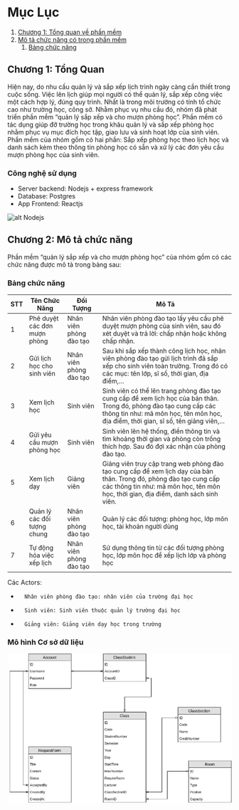 # Mục Lục
1. [Chương 1: Tổng quan về phần mềm](#introduction)
2. [Mô tả chức năng có trong phần mềm](#paragraph1)
    1. [Bảng chức năng](#subparagraph1)

## Chương 1: Tổng Quan <a name="introduction"></a>
Hiện nay, do nhu cầu quản lý và sắp xếp lịch trình ngày càng cần thiết trong cuộc sống. Việc lên lịch giúp mọi người có thể quản lý, sắp xếp công việc một cách hợp lý, đúng quy trình. Nhất là trong môi trường có tính tổ chức cao như trường học, công sở. Nhằm phục vụ nhu cầu đó, nhóm đã phát triển phần mềm “quản lý sắp xếp và cho mượn phòng học”. Phần mềm có tác dụng giúp đỡ trường học trong khâu quản lý và sắp xếp phòng học nhằm phục vụ mục đích học tập, giao lưu và sinh hoạt lớp của sinh viên. Phần mềm của nhóm gồm có hai phần: Sắp xếp phòng học theo lịch học và danh sách kèm theo thông tin phòng học có sẵn và xử lý các đơn yêu cầu mượn phòng học của sinh viên.

### Công nghệ sử dụng
- Server backend: Nodejs + express framework
- Database: Postgres
- App Frontend: Reactjs

![alt Nodejs](http://pluspng.com/img-png/nodejs-logo-png-nice-images-collection-node-js-desktop-wallpapers-370.png)


## Chương 2: Mô tả chức năng <a name="paragraph1"></a>
Phần mềm “quản lý sắp xếp và cho mượn phòng học” của nhóm gồm có các chức năng được mô tả trong bảng sau:

### Bảng chức năng <a name="subparagraph1"></a>
| STT |Tên Chức Năng | Đối Tượng | Mô Tả|
|-----|--------------|-----------|------|
|1|Phê duyệt các đơn mượn phòng|Nhân viên phòng đào tạo|Nhân viên phòng đào tạo lấy yêu cầu phê duyệt mượn phòng của sinh viên, sau đó xét duyệt và trả lời: chấp nhận hoặc không chấp nhận.|
|2|Gửi lịch học cho sinh viên|Nhân viên phòng đào tạo|Sau khi sắp xếp thành công lịch học, nhân viên phòng đào tạo gửi lịch trình đã sắp xếp cho sinh viên toàn trường. Trong đó có các mục: tên lớp, sĩ số, thời gian, địa điểm,…|
|3|Xem lịch học|Sinh viên|Sinh viên có thể lên trang phòng đào tạo cung cấp để xem lịch học của bản thân. Trong đó, phòng đào tạo cung cấp các thông tin như: mã môn học, tên môn học, địa điểm, thời gian, sĩ số, tên giảng viên,…|
|4|Gửi yêu cầu mượn phòng học|Sinh viên|Sinh viên lên hệ thống, điền thông tin và tìm khoảng thời gian và phòng còn trống thích hợp. Sau đó đợi xác nhận của phòng đào tạo.|
|5|Xem lịch dạy|Giảng viên|Giảng viên truy cập trang web phòng đào tạo cung cấp để xem lịch dạy của bản thân. Trong đó, phòng đào tạo cung cấp các thông tin như: mã môn học, tên môn học, thời gian, địa điểm, danh sách sinh viên.|
|6|Quản lý các đối tượng chung|Nhân viên phòng đào tạo|Quản lý các đối tượng: phòng học, lớp môn học, tài khoản người dùng|
|7|Tự động hóa việc xếp lịch|Nhân viên phòng đào tạo|Sử dụng thông tin từ các đối tượng phòng học, lớp môn học để xếp lịch lớp và phòng học|

Các Actors:
-   	Nhân viên phòng đào tạo: nhân viên của trường đại học
-       Sinh viên: Sinh viên thuộc quản lý trường đại học
-       Giảng viên: Giảng viên dạy học trong trường

### Mô hình Cơ sở dữ liệu <a name="subparagraph2"></a>
![Alt ER](documents/ManageRoomClass.png "Database Model")

